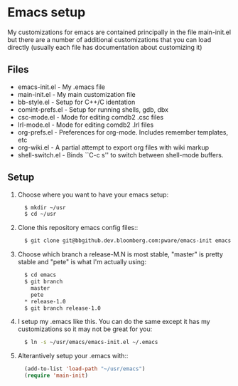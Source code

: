 # Emacs setup
My customizations for emacs are contained principally in the file
main-init.el but there are a number of additional customizations that
you can load directly (usually each file has documentation about
customizing it)

## Files

- emacs-init.el - My .emacs file
- main-init.el - My main customization file
- bb-style.el - Setup for C++/C identation
- comint-prefs.el - Setup for running shells, gdb, dbx
- csc-mode.el - Mode for editing comdb2 .csc files
- lrl-mode.el - Mode for editing comdb2 .lrl files
- org-prefs.el - Preferences for org-mode.  Includes remember templates, etc
- org-wiki.el - A partial attempt to export org files with wiki markup
- shell-switch.el - Binds ``C-c s'' to switch between shell-mode buffers.

## Setup

1. Choose where you want to have your emacs setup:
   ```sh
     $ mkdir ~/usr
     $ cd ~/usr
   ```
2. Clone this repository emacs config files::
   ```sh
     $ git clone git@bbgithub.dev.bloomberg.com:pware/emacs-init emacs
   ```
3. Choose which branch a release-M.N is most stable,
   "master" is pretty stable and "pete" is
   what I'm actually using:
   ```sh
     $ cd emacs
     $ git branch
       master
       pete
     * release-1.0
     $ git branch release-1.0
   ```
4. I setup my .emacs like this.  You can do the same except
   it has my customizations so it may not be great for you:
   ```sh
     $ ln -s ~/usr/emacs/emacs-init.el ~/.emacs
   ```
5. Alterantively setup your .emacs with::
   ```lisp
     (add-to-list 'load-path "~/usr/emacs")
     (require 'main-init)
   ```
